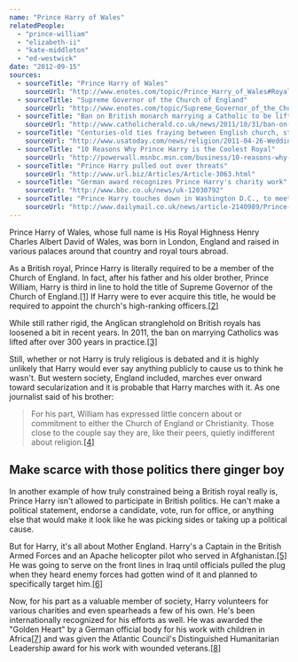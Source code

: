```yaml
---
name: "Prince Harry of Wales"
relatedPeople:
  - "prince-william"
  - "elizabeth-ii"
  - "kate-middleton"
  - "ed-westwick"
date: "2012-09-15"
sources:
  - sourceTitle: "Prince Harry of Wales"
    sourceUrl: "http://www.enotes.com/topic/Prince_Harry_of_Wales#Royal_duties"
  - sourceTitle: "Supreme Governor of the Church of England"
    sourceUrl: "http://www.enotes.com/topic/Supreme_Governor_of_the_Church_of_England"
  - sourceTitle: "Ban on British monarch marrying a Catholic to be lifted"
    sourceUrl: "http://www.catholicherald.co.uk/news/2011/10/31/ban-on-british-monarch-marrying-a-catholic-to-be-lifted/"
  - sourceTitle: "Centuries-old ties fraying between English church, state"
    sourceUrl: "http://www.usatoday.com/news/religion/2011-04-26-Wedding_England_church__25_ST_N.htm"
  - sourceTitle: "10 Reasons Why Prince Harry is the Coolest Royal"
    sourceUrl: "http://powerwall.msnbc.msn.com/business/10-reasons-why-prince-harry-is-the-cooler-than-his-bro-9729.gallery#!wallState=0__%2Fbusiness%2F10-reasons-why-prince-harry-is-the-cooler-than-his-bro-9729.gallery%3FphotoId%3D39118"
  - sourceTitle: "Prince Harry pulled out over threats"
    sourceUrl: "http://www.url.biz/Articles/Article-3063.html"
  - sourceTitle: "German award recognizes Prince Harry's charity work"
    sourceUrl: "http://www.bbc.co.uk/news/uk-12030792"
  - sourceTitle: "Prince Harry touches down in Washington D.C., to meet injured war veterans and collect a prestigious award"
    sourceUrl: "http://www.dailymail.co.uk/news/article-2140989/Prince-Harry-touches-Washington-DC-meet-injured-war-veterans-collect-prestigious-award.html"
---
```


Prince Harry of Wales, whose full name is His Royal Highness Henry Charles Albert David of Wales, was born in London, England and raised in various palaces around that country and royal tours abroad.

As a British royal, Prince Harry is literally required to be a member of the Church of England. In fact, after his father and his older brother, Prince William, Harry is third in line to hold the title of Supreme Governor of the Church of England.<a class="source-citation" href="#http://www.enotes.com/topic/Prince_Harry_of_Wales#Royal_duties" title="Prince Harry of Wales">[1]</a> If Harry were to ever acquire this title, he would be required to appoint the church's high-ranking officers.<a class="source-citation" href="#http://www.enotes.com/topic/Supreme_Governor_of_the_Church_of_England" title="Supreme Governor of the Church of England">[2]</a>

While still rather rigid, the Anglican stranglehold on British royals has loosened a bit in recent years. In 2011, the ban on marrying Catholics was lifted after over 300 years in practice.<a class="source-citation" href="#http://www.catholicherald.co.uk/news/2011/10/31/ban-on-british-monarch-marrying-a-catholic-to-be-lifted/" title="Ban on British monarch marrying a Catholic to be lifted">[3]</a>

Still, whether or not Harry is truly religious is debated and it is highly unlikely that Harry would ever say anything publicly to cause us to think he wasn't. But western society, England included, marches ever onward toward secularization and it is probable that Harry marches with it. As one journalist said of his brother:

>For his part, William has expressed little concern about or commitment to either the Church of England or Christianity. Those close to the couple say they are, like their peers, quietly indifferent about religion.<a class="source-citation" href="#http://www.usatoday.com/news/religion/2011-04-26-Wedding_England_church__25_ST_N.htm" title="Centuries-old ties fraying between English church, state">[4]</a>

## 

## Make scarce with those politics there ginger boy

In another example of how truly constrained being a British royal really is, Prince Harry isn't allowed to participate in British politics. He can't make a political statement, endorse a candidate, vote, run for office, or anything else that would make it look like he was picking sides or taking up a political cause.

But for Harry, it's all about Mother England. Harry's a Captain in the British Armed Forces and an Apache helicopter pilot who served in Afghanistan.<a class="source-citation" href="#http://powerwall.msnbc.msn.com/business/10-reasons-why-prince-harry-is-the-cooler-than-his-bro-9729.gallery#!wallState=0__%2Fbusiness%2F10-reasons-why-prince-harry-is-the-cooler-than-his-bro-9729.gallery%3FphotoId%3D39118" title="10 Reasons Why Prince Harry is the Coolest Royal">[5]</a> He was going to serve on the front lines in Iraq until officials pulled the plug when they heard enemy forces had gotten wind of it and planned to specifically target him.<a class="source-citation" href="#http://www.url.biz/Articles/Article-3063.html" title="Prince Harry pulled out over threats">[6]</a>

Now, for his part as a valuable member of society, Harry volunteers for various charities and even spearheads a few of his own. He's been internationally recognized for his efforts as well. He was awarded the "Golden Heart" by a German official body for his work with children in Africa<a class="source-citation" href="#http://www.bbc.co.uk/news/uk-12030792" title="German award recognizes Prince Harry&apos;s charity work">[7]</a> and was given the Atlantic Council's Distinguished Humanitarian Leadership award for his work with wounded veterans.<a class="source-citation" href="#http://www.dailymail.co.uk/news/article-2140989/Prince-Harry-touches-Washington-DC-meet-injured-war-veterans-collect-prestigious-award.html" title="Prince Harry touches down in Washington D.C., to meet injured war veterans and collect a prestigious award">[8]</a>